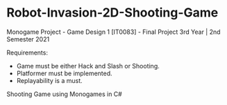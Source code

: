 # Robot-Invasion-2D-Shooting-Game
Monogame Project - Game Design 1 [IT0083] - Final Project 3rd Year | 2nd Semester 2021

Requirements:
- Game must be either Hack and Slash or Shooting.
- Platformer must be implemented.
- Replayability is a must.


Shooting Game using Monogames in C#
